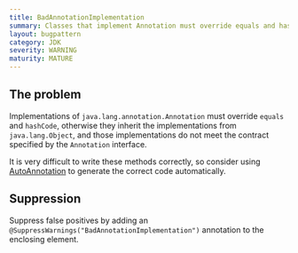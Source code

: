 ```yaml
---
title: BadAnnotationImplementation
summary: Classes that implement Annotation must override equals and hashCode. Consider using AutoAnnotation instead of implementing Annotation by hand.
layout: bugpattern
category: JDK
severity: WARNING
maturity: MATURE
---
```


<!--
*** AUTO-GENERATED, DO NOT MODIFY ***
To make changes, edit the @BugPattern annotation or the explanation in docs/bugpattern.
-->

## The problem
Implementations of `java.lang.annotation.Annotation` must override `equals` and `hashCode`, otherwise they inherit the implementations from `java.lang.Object`, and those implementations do not meet the contract specified by the `Annotation` interface.

It is very difficult to write these methods correctly, so consider using [AutoAnnotation](https://github.com/google/auto/blob/master/value/src/main/java/com/google/auto/value/AutoAnnotation.java) to generate the correct code automatically.

## Suppression
Suppress false positives by adding an `@SuppressWarnings("BadAnnotationImplementation")` annotation to the enclosing element.

